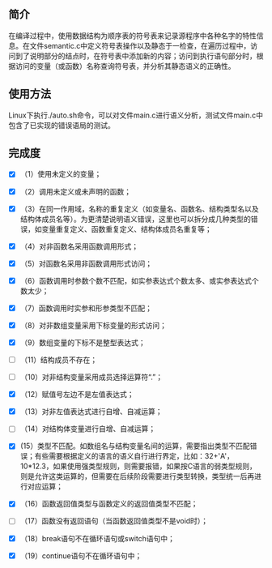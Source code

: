 ## 简介

在编译过程中，使用数据结构为顺序表的符号表来记录源程序中各种名字的特性信息。在文件semantic.c中定义符号表操作以及静态于一检查，在遍历过程中，访问到了说明部分的结点时，在符号表中添加新的内容；访问到执行语句部分时，根据访问的变量（或函数）名称查询符号表，并分析其静态语义的正确性。

## 使用方法

Linux下执行./auto.sh命令，可以对文件main.c进行语义分析，测试文件main.c中包含了已实现的错误语局的测试。

## 完成度

- [x] （1）使用未定义的变量；
- [x] （2）调用未定义或未声明的函数；
- [x] （3）在同一作用域，名称的重复定义（如变量名、函数名、结构类型名以及结构体成员名等）。为更清楚说明语义错误，这里也可以拆分成几种类型的错误，如变量重复定义、函数重复定义、结构体成员名重复等；
- [x] （4）对非函数名采用函数调用形式；
- [x] （5）对函数名采用非函数调用形式访问；
- [x] （6）函数调用时参数个数不匹配，如实参表达式个数太多、或实参表达式个数太少；
- [x] （7）函数调用时实参和形参类型不匹配；
- [x] （8）对非数组变量采用下标变量的形式访问；
- [x] （9）数组变量的下标不是整型表达式；
- [ ] （11）结构成员不存在；
- [ ] （10）对非结构变量采用成员选择运算符“.”；
- [x] （12）赋值号左边不是左值表达式；
- [x] （13）对非左值表达式进行自增、自减运算；
- [ ] （14）对结构体变量进行自增、自减运算；
- [x] (15）类型不匹配。如数组名与结构变量名间的运算，需要指出类型不匹配错误；有些需要根据定义的语言的语义自行进行界定，比如：32+'A'，10*12.3，如果使用强类型规则，则需要报错，如果按C语言的弱类型规则，则是允许这类运算的，但需要在后续阶段需要进行类型转换，类型统一后再进行对应运算； 
- [x] （16）函数返回值类型与函数定义的返回值类型不匹配；

- [ ] （17）函数没有返回语句（当函数返回值类型不是void时）；

- [x] （18）break语句不在循环语句或switch语句中；
- [x] （19）continue语句不在循环语句中；